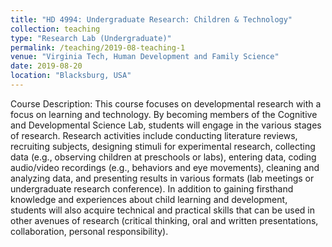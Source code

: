 ```yaml
---
title: "HD 4994: Undergraduate Research: Children & Technology"
collection: teaching
type: "Research Lab (Undergraduate)"
permalink: /teaching/2019-08-teaching-1
venue: "Virginia Tech, Human Development and Family Science"
date: 2019-08-20
location: "Blacksburg, USA"
---
```


Course Description: This course focuses on developmental research with a focus on learning and technology. By becoming members of the Cognitive and Developmental Science Lab, students will engage in the various stages of research. Research activities include conducting literature reviews, recruiting subjects, designing stimuli for experimental research, collecting data (e.g., observing children at preschools or labs), entering data, coding audio/video recordings (e.g., behaviors and eye movements), cleaning and analyzing data, and presenting results in various formats (lab meetings or undergraduate research conference). In addition to gaining firsthand knowledge and experiences about child learning and development, students will also acquire technical and practical skills that can be used in other avenues of research (critical thinking, oral and written presentations, collaboration, personal responsibility).

